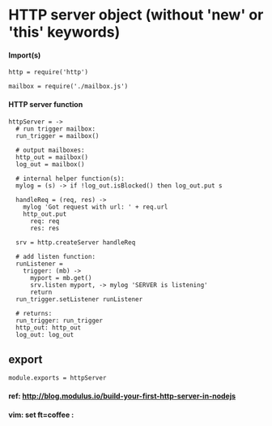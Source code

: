 # HTTP server object (without 'new' or 'this' keywords)

#### Import(s)

    http = require('http')

    mailbox = require('./mailbox.js')

#### HTTP server function

    httpServer = ->
      # run trigger mailbox:
      run_trigger = mailbox()

      # output mailboxes:
      http_out = mailbox()
      log_out = mailbox()

      # internal helper function(s):
      mylog = (s) -> if !log_out.isBlocked() then log_out.put s

      handleReq = (req, res) ->
        mylog 'Got request with url: ' + req.url
        http_out.put
          req: req
          res: res

      srv = http.createServer handleReq

      # add listen function:
      runListener =
        trigger: (mb) ->
          myport = mb.get()
          srv.listen myport, -> mylog 'SERVER is listening'
          return
      run_trigger.setListener runListener

      # returns:
      run_trigger: run_trigger
      http_out: http_out
      log_out: log_out

## export

    module.exports = httpServer

#### ref: http://blog.modulus.io/build-your-first-http-server-in-nodejs

#### vim: set ft=coffee :

